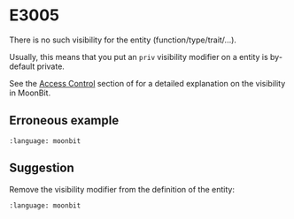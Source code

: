 # E3005

There is no such visibility for the entity (function/type/trait/...).

Usually, this means that you put an `priv` visibility modifier on a entity is
by-default private.

See the [Access Control](/language/packages.md#access-control) section of for a
detailed explanation on the visibility in MoonBit.

## Erroneous example

```{literalinclude} /sources/error_codes/E3005_error/top.mbt
:language: moonbit
```

## Suggestion

Remove the visibility modifier from the definition of the entity:

```{literalinclude} /sources/error_codes/E3005_fixed/top.mbt
:language: moonbit
```
